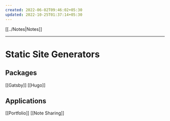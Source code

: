```yaml
---
created: 2022-06-02T09:46:02+05:30
updated: 2022-10-25T01:37:14+05:30
---
```

[[../Notes|Notes]]

---
# Static Site Generators 

## Packages
[[Gatsby]]
[[Hugo]]

## Applications
[[Portfolio]]
[[Note Sharing]]